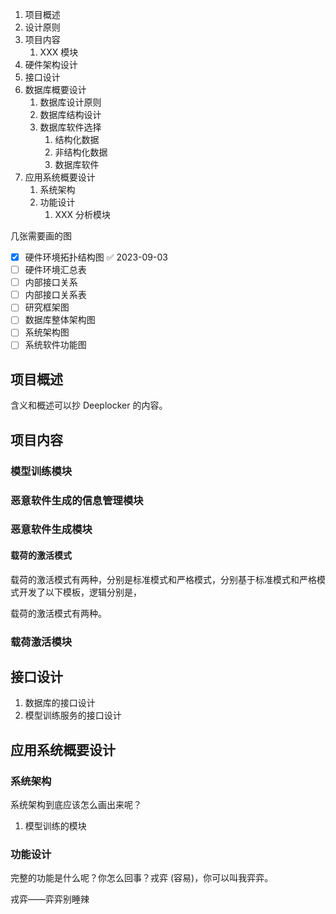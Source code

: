 1. 项目概述
2. 设计原则
3. 项目内容
	1. XXX 模块
4. 硬件架构设计
5. 接口设计
6. 数据库概要设计
	1. 数据库设计原则
	2. 数据库结构设计
	3. 数据库软件选择
		1. 结构化数据
		2. 非结构化数据
		3. 数据库软件
7. 应用系统概要设计
	1. 系统架构
	2. 功能设计
		1. XXX 分析模块

几张需要画的图

- [x] 硬件环境拓扑结构图 ✅ 2023-09-03
- [ ] 硬件环境汇总表  
- [ ] 内部接口关系  
- [ ] 内部接口关系表  
- [ ] 研究框架图  
- [ ] 数据库整体架构图  
- [ ] 系统架构图  
- [ ] 系统软件功能图

## 项目概述

含义和概述可以抄 Deeplocker 的内容。

## 项目内容

### 模型训练模块

### 恶意软件生成的信息管理模块

### 恶意软件生成模块

#### 载荷的激活模式

载荷的激活模式有两种，分别是标准模式和严格模式，分别基于标准模式和严格模式开发了以下模板，逻辑分别是，

载荷的激活模式有两种。

### 载荷激活模块

## 接口设计

1. 数据库的接口设计
2. 模型训练服务的接口设计

## 应用系统概要设计

### 系统架构

系统架构到底应该怎么画出来呢？

1. 模型训练的模块

### 功能设计

完整的功能是什么呢？你怎么回事？戎弈 (容易)，你可以叫我弈弈。

戎弈——弈弈别睡辣
